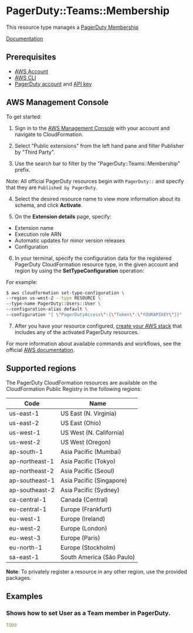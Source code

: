 # PagerDuty::Teams::Membership

This resource type manages a [PagerDuty Membership][1]

[Documentation][2]

## Prerequisites
* [AWS Account][3]
* [AWS CLI][4]
* [PagerDuty account][5] and [API key][6]
## AWS Management Console

To get started:

1. Sign in to the [AWS Management Console][7] with your account and navigate to CloudFormation.

2. Select "Public extensions" from the left hand pane and filter Publisher by "Third Party".

3. Use the search bar to filter by the "PagerDuty::Teams::Membership" prefix.

Note: All official  PagerDuty resources begin with `PagerDuty::` and specify that they are `Published by PagerDuty`.

4. Select the desired resource name to view more information about its schema, and click **Activate**.

5. On the **Extension details** page, specify:
- Extension name
- Execution role ARN
- Automatic updates for minor version releases
- Configuration

6. In your terminal, specify the configuration data for the registered PagerDuty CloudFormation resource type, in the given account and region by using the **SetTypeConfiguration** operation:


For example:

  ```Bash
  $ aws cloudformation set-type-configuration \
  --region us-west-2 --type RESOURCE \
  --type-name PagerDuty::Users::User \
  --configuration-alias default \
  --configuration "{ \"PagerDutyAccess\":{\"Token\":\"YOURAPIKEY\"}}"
  ```

7. After you have your resource configured, [create your AWS stack][8] that includes any of the activated PagerDuty resources.

For more information about available commands and workflows, see the official [AWS documentation][9].

## Supported regions

The PagerDuty CloudFormation resources are available on the CloudFormation Public Registry in the following regions:

| Code            | Name                      |
|-----------------|---------------------------|
| us-east-1       | US East (N. Virginia)     |
| us-east-2       | US East (Ohio)            |
| us-west-1       | US West (N. California)   |
| us-west-2       | US West (Oregon)          |
| ap-south-1      | Asia Pacific (Mumbai)     |
| ap-northeast-1  | Asia Pacific (Tokyo)      |
| ap-northeast-2  | Asia Pacific (Seoul)      |
| ap-southeast-1  | Asia Pacific (Singapore)  |
| ap-southeast-2  | Asia Pacific (Sydney)     |
| ca-central-1    | Canada (Central)          |
| eu-central-1    | Europe (Frankfurt)        |
| eu-west-1       | Europe (Ireland)          |
| eu-west-2       | Europe (London)           |
| eu-west-3       | Europe (Paris)            |
| eu-north-1      | Europe (Stockholm)        |
| sa-east-1       | South America (São Paulo) |

**Note**: To privately register a resource in any other region, use the provided packages.

## Examples


### Shows how to set User as a Team member in PagerDuty.
```yaml
TODO
```
[1]: https://support.pagerduty.com/docs/teams
[2]: ./docs/README.md
[3]: https://aws.amazon.com/account/
[4]: https://aws.amazon.com/cli/
[5]: https://www.pagerduty.com/
[6]: https://support.pagerduty.com/docs/api-access-keys
[7]: https://aws.amazon.com/console/
[8]: https://console.aws.amazon.com/cloudformation/home
[9]: https://docs.aws.amazon.com/AWSCloudFormation/latest/UserGuide/registry.html


